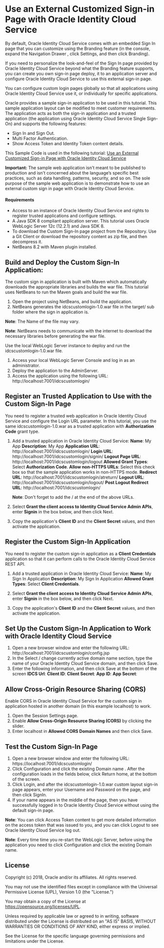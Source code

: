 # Use an External Customized Sign-in Page with Oracle Identity Cloud Service

By default, Oracle Identity Cloud Service comes with an embedded Sign In page that you can customize using the Branding feature (in the console, expand the Navigation Drawer , click Settings, and then click Branding).

If you need to personalize the look-and-feel of the Sign In page provided by Oracle Identity Cloud Service beyond what the Branding feature supports, you can create you own sign-in page deploy, it to an application server and configure Oracle Identity Cloud Service to use this external sign-in page.

You can configure custom login pages globally so that all applications using Oracle Identity Cloud Service use it, or individually for specific applications.

Oracle provides a sample sign-in application to be used in this tutorial. This sample application layout can be modified to meet customer requirements. The application acts as both the sign-in application and a trusted application (the application using Oracle Identity Cloud Service Single Sign-On) and  supports the following features:

- Sign In and Sign Out.
- Multi Factor Authentication.
- Show Access Token and Identity Token content details.
    
This Sample Code is used in the following tutorial: [Use an External Customized Sign-in Page with Oracle Identity Cloud Service](https://apexapps.oracle.com/pls/apex/f?p=44785:112:0::::P112_CONTENT_ID:)

**Important:** The sample web application isn't meant to be published to production and isn't concerned about the language’s specific best practices, such as data handling, patterns, security, and so on. The sole purpose of the sample web application is to demonstrate how to use an external custom sign in page with Oracle Identity Cloud Service.

#### Requirements
- Access to an instance of Oracle Identity Cloud Service and rights to register trusted applications and configure settings.
- A Java SDK 8 compliant application server. This tutorial uses Oracle WebLogic Server 12c (12.2.1) and Java SDK 8.
- To download the Custom Sign-In page project from the Repository. Use a Git Client or download the repository content as zip file, and then decompress it.
- NetBeans 8.2 with Maven plugin installed.

## Build and Deploy the Custom Sign-In Application:

The custom sign in application is built with Maven which automatically downloads the appropriate libraries and builds the war file. This tutorial uses NetBeans to run the Maven goals and build the war file.

1. Open the project using NetBeans, and build the application.
2. NetBeans generates the idcscustomlogin-1.0.war file in the target/ sub folder where the sign in application is.

**Note**: The Name of the file may vary.

**Note**: NetBeans needs to communicate with the internet to download the necessary libraries before generating the war file.

Use the local WebLogic Server instance to deploy and run the idcscustomlogin-1.0.war file.

1. Access your local WebLogic Server Console and log in as an administrator.
2. Deploy the application to the AdminServer.
3. Access the application using the following URL: http://localhost:7001/idcscustomlogin/

## Register an Trusted Application to Use with the Custom Sign-In Page

You need to register a trusted web application in Oracle Identity Cloud Service and configure the Login URL parameter. In this tutorial, you use the same idcscustomlogin-1.0.war as a trusted application with **Authorization Code** grant type.

1. Add a trusted application in Oracle Identity Cloud Service: 
        **Name**: My App
        **Description**: My App
        **Application URL**: http://localhost:7001/idcscustomlogin/
        **Login URL**: http://localhost:7001/idcscustomlogin/signin/
        **Logout Page URL**: http://localhost:7001/idcscustomlogin/logout
        **Allowed Grant Types**: Select **Authorization Code**.
        **Allow non-HTTPS URLs**: Select this check box so that the sample application works in non-HTTPS mode.
        **Redirect URL**: http://localhost:7001/idcscustomlogin/atreturn/
        **Logout URL**: http://localhost:7001/idcscustomlogin/logout/
        **Post Logout Redirect URL**: http://localhost:7001/idcscustomlogin/

    **Note**: Don't forget to add the / at the end of the above URLs.

2. Select **Grant the client access to Identity Cloud Service Admin APIs**, enter **Signin** in the box below, and then click Next.
    
3. Copy the application's **Client ID** and the **Client Secret** values, and then activate the application.

## Register the Custom Sign-In Application
You need to register the custom sign-in application as a **Client Credentials** application so that it can perform calls to the Oracle Identity Cloud Service REST API.

1. Add a trusted application in Oracle Identity Cloud Service: 
**Name**: My Sign In Application
**Description**: My Sign In Application
 **Allowed Grant Types**: Select **Client Credentials**.

2. Select **Grant the client access to Identity Cloud Service Admin APIs**, enter **Signin** in the box below, and then click Next.

3. Copy the application's **Client ID** and the **Client Secret** values, and then activate the application.

## Set Up the Custom Sign-In Application to Work with Oracle Identity Cloud Service

1. Open a new browser window and enter the following URL: http://localhost:7001/idcscustomlogin/config.jsp
2. In the Select / change currently active domain name section, type the name of your Oracle Identity Cloud Service domain, and then click Save.
3. Enter the following information, and then click Save at the bottom of the screen
**IDCS Url**: <Provide the URL of your Oracle Identity Cloud Service instance>
**Client ID**: <Provide the value of the Client ID of the Authorization Code Application>
**Client Secret**: <Provide the value of the Client Secret of the Authorization Code Application>
**App ID**: <Provide the value of the Client ID of the Client Credentials Application>
**App Secret**: <Provide the value of the Client Secret of the Client Credentials Application>

## Allow Cross-Origin Resource Sharing (CORS)

Enable CORS in Oracle Identity Cloud Service for the custom sign in application hosted in another domain (in this example localhost) to work.

1. Open the Session Settings page.
2. Enable **Allow Cross-Origin Resource Sharing (CORS)** by clicking the slider.
3. Enter localhost in **Allowed CORS Domain Names** and then click Save.

## Test the Custom Sign-In Page
1. Open a new browser window and enter the following URL: https://localhost:7001/idcscustomlogin/
2. Click Configuration and click the existing Domain name . After the configuration loads in the fields below, click Return home, at the bottom of the screen.
3. Click Login, and after the idcscustomlogin-1.0.war custom layout sign-in page appears, enter your Username and Password on the page, and then click SignIn.
4. If your name appears in the middle of the page, then you have successfully logged in to Oracle Identity Cloud Service without using the default sign-in page.

**Note**: You can click Access Token content to get more detailed information on the access token that was issued to you, and you can click Logout to see Oracle Identity Cloud Service log out.

**Note**: Every time time you re-start the WebLogic Server, before using the application you need to click Configuration and click the existing Domain name.

## License

Copyright (c) 2018, Oracle and/or its affiliates. All rights reserved.

You may not use the identified files except in compliance with the Universal Permissive License (UPL), Version 1.0 (the "License.")

You may obtain a copy of the License at https://opensource.org/licenses/UPL. 

Unless required by applicable law or agreed to in writing, software distributed under the License is distributed on an "AS IS" BASIS, WITHOUT WARRANTIES OR CONDITIONS OF ANY KIND, either express or implied.

See the License for the specific language governing permissions and limitations under the License.